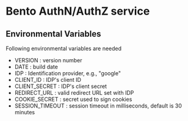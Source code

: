 # Bento AuthN/AuthZ service

## Environmental Variables
Following environmental variables are needed

- VERSION : version number
- DATE : build date
- IDP : Identification provider, e.g., "google"
- CLIENT_ID : IDP's client ID
- CLIENT_SECRET : IDP's client secret
- REDIRECT_URL : valid redirect URL set with IDP
- COOKIE_SECRET : secret used to sign cookies
- SESSION_TIMEOUT : session timeout in milliseconds, default is 30 minutes